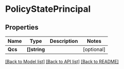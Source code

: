 # PolicyStatePrincipal

## Properties
Name | Type | Description | Notes
------------ | ------------- | ------------- | -------------
**Qcs** | **[]string** |  | [optional] 

[[Back to Model list]](../README.md#documentation-for-models) [[Back to API list]](../README.md#documentation-for-api-endpoints) [[Back to README]](../README.md)


